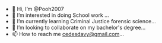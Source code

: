 - 👋 Hi, I’m @Pooh2007
- 👀 I’m interested in doing School work ...
- 🌱 I’m currently learning Criminal Justice forensic science...
- 💞️ I’m looking to collaborate on my bachelor's degree...
- 📫 How to reach me cedesdavy@gmail.com...

<!---
Pooh2007/Pooh2007 is a ✨ special ✨ repository because its `README.md` (this file) appears on your GitHub profile.
You can click the Preview link to take a look at your changes.
--->
